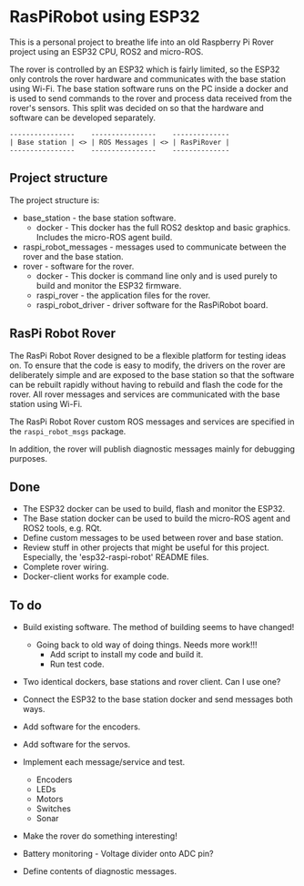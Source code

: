 # RasPiRobot using ESP32

This is a personal project to breathe life into an old Raspberry Pi Rover project using an ESP32 CPU, ROS2 and micro-ROS.

The rover is controlled by an ESP32 which is fairly limited, so the ESP32 only controls the rover hardware and communicates with the base station using Wi-Fi.  The base station software runs on the PC inside a docker and is used to send commands to the rover and process data received from the rover's sensors.  This split was decided on so that the hardware and software can be developed separately.

```text
----------------    ----------------    --------------
| Base station | <> | ROS Messages | <> | RasPiRover |
----------------    ----------------    --------------
```

## Project structure

The project structure is:

* base_station - the base station software.
  * docker - This docker has the full ROS2 desktop and basic graphics.  Includes the micro-ROS agent build.
* raspi_robot_messages - messages used to communicate between the rover and the base station.
* rover - software for the rover.
  * docker - This docker is command line only and is used purely to build and monitor the ESP32 firmware.
  * raspi_rover - the application files for the rover.
  * raspi_robot_driver - driver software for the RasPiRobot board.

## RasPi Robot Rover

The RasPi Robot Rover designed to be a flexible platform for testing ideas on.  To ensure that the code is easy to modify, the drivers on the rover are deliberately simple and are exposed to the base station so that the software can be rebuilt rapidly without having to rebuild and flash the code for the rover.  All rover messages and services are communicated with the base station using Wi-Fi.

The RasPi Robot Rover custom ROS messages and services are specified in the `raspi_robot_msgs` package.

In addition, the rover will publish diagnostic messages mainly for debugging purposes.

## Done

* The ESP32 docker can be used to build, flash and monitor the ESP32.
* The Base station docker can be used to build the micro-ROS agent and ROS2 tools, e.g. RQt.
* Define custom messages to be used between rover and base station.
* Review stuff in other projects that might be useful for this project.  Especially, the 'esp32-raspi-robot' README files.
* Complete rover wiring.
* Docker-client works for example code.

## To do

* Build existing software.  The method of building seems to have changed!
  * Going back to old way of doing things. Needs more work!!!
    * Add script to install my code and build it.
    * Run test code.

* Two identical dockers, base stations and rover client.  Can I use one?
* Connect the ESP32 to the base station docker and send messages both ways.
* Add software for the encoders.
* Add software for the servos.
* Implement each message/service and test.
  * Encoders
  * LEDs
  * Motors
  * Switches
  * Sonar
* Make the rover do something interesting!
* Battery monitoring - Voltage divider onto ADC pin?
* Define contents of diagnostic messages.
